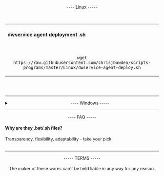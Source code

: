 
  <p align=center>---- Linux -----</p>

</br>
<table width=100% cellpadding="0" cellspacing="0">
    <td align=justify tyle="width: 100%;">
     <h4>dwservice agent deployment .sh </h4>
</br>
 <span style="text-align:center;"><p style="float: right;"><code>wget https://raw.githubusercontent.com/chrisjbawden/scripts-programs/master/Linux/dwservice-agent-deploy.sh</code></p></span>
     </td>
</table>
</br>
</br>
<hr>
<details>
  <summary><span title="click to expand" style="width: 100%; margin-left: 200px;">---- Windows -----</span></summary>

</br>
<table width=100% cellpadding="0" cellspacing="0" style="border: none;">
  <tr>
    <td align=justify width=90% >
      <h4>autoconfig-proxy.bat</h4>
<p>Allows for the automation of the proxy configuration. Create a "proxy.ini" file with your proxy for quick and repetitive deployment. 
      <br>
      NOTE: Will only automate configuration to an automatic configurator for your proxy. 
     </p>
  </td>
  <td>
</br>
</br>
<p style="text-align:right;"><a href="https://github.com/chrisjbawden/scripts-programs/releases/download/v1.0-autoconfig-proxy.bat/autoconfig-proxy.bat">DOWNLOAD</a></p>
</br>
</td>
</tr>
  <tr>
    <td align=justify width=90% >
      <h4> clear_print_queue.bat</h4>
<p>Stop's the print services and deletes all contents in the local print queue directory for windows (C:\Windows\System32\spool\PRINTERS). 
  Note: this will require admin credentials and will prompt for credentials.</p>
  </td>
  <td>
</br>
</br>
<p style="text-align:right;"><a href="https://github.com/chrisjbawden/scripts-programs/releases/download/v1.0-empty-print-queue.bat/empty-print-queue.bat">DOWNLOAD</a></p>
</br>
</td>
</tr>
<tr>
<td align=justify width=90%>
<h4>shortcut_builder.bat</h4>
<p>Allow's you to create shortucts to URL's of your choice with a predefined browser of your choice. ie; opening [website URL] with Firefox when the default browser on the computer is Chrome.</p>
                                        </th>
<td>
  <br>
<p><a href="https://github.com/chrisjbawden/scripts-programs/releases/download/v1.0-shortcut-builder.bat/shortcut-builder.bat">DOWNLOAD</a></p>
</td>
</tr>
<tr>
  <td>
   <h4>md5-checker.bat</h4>
     <p>A simple, automated batch script for checking the MD5 hash of a file<br/>
     It will also show you the history of the file if you have checked it before </p>
  </td>
  <td>
    <br>
    <p align="center"><a href="https://github.com/chrisjbawden/scripts-programs/releases/download/v1.0-md5-checker.bat/md5-checker.bat" target="blank">DOWNLOAD</a></p>
  </td>
</tr>
<tr>
<td align=justify width=90%>
<h4>wireless-scrubber.bat</h4>
<p>Allow's you to quickly remove all (or just targeted) wireless configurations</p>
                                        </th>
<td>
  <br>
<p><a href="https://github.com/chrisjbawden/scripts-programs/releases/download/v1.0-wireless-scrubber.bat/wireless-scrubber.bat">DOWNLOAD</a></p>
</td>
</tr>
</table>
</details>
<hr>
<div align=left>
  <p align=center>---- FAQ -----</p>
  <h4>Why are they .bat/.sh files?</h4>
  Transparency, flexibility, adaptability - take your pick

</div>
<br>
<hr>
<div align=center ">
   ----- TERMS -----
  </br>
                   <br/>
   The maker of these wares can't be held liable in any way for any reason.
</div>
                  
